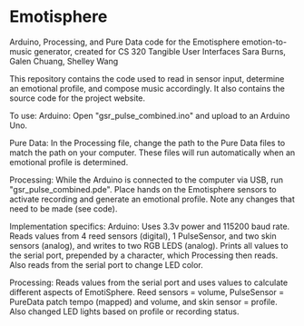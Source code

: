 Emotisphere
===========

Arduino, Processing, and Pure Data code for the Emotisphere emotion-to-music generator, created for CS 320 Tangible User Interfaces
Sara Burns, Galen Chuang, Shelley Wang

This repository contains the code used to read in sensor input, determine an emotional profile, and compose music accordingly. It also contains the source code for the project website.

To use:
Arduino: Open "gsr_pulse_combined.ino" and upload to an Arduino Uno.

Pure Data: In the Processing file, change the path to the Pure Data files to match the path on your computer. These files will run automatically when an emotional profile is determined. 

Processing: While the Arduino is connected to the computer via USB, run "gsr_pulse_combined.pde". Place hands on the Emotisphere sensors to activate recording and generate an emotional profile. Note any changes that need to be made (see code).

Implementation specifics:
Arduino: Uses 3.3v power and 115200 baud rate. Reads values from 4 reed sensors (digital), 1 PulseSensor, and two skin sensors (analog), and writes to two RGB LEDS (analog). Prints all values to the serial port, prepended by a character, which Processing then reads. Also reads from the serial port to change LED color.

Processing: Reads values from the serial port and uses values to calculate different aspects of EmotiSphere. Reed sensors = volume, PulseSensor = PureData patch tempo (mapped) and volume, and skin sensor = profile. Also changed LED lights based on profile or recording status.
